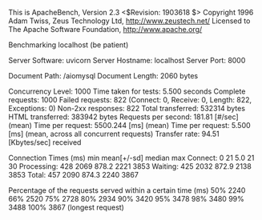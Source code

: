 This is ApacheBench, Version 2.3 <$Revision: 1903618 $>
Copyright 1996 Adam Twiss, Zeus Technology Ltd, http://www.zeustech.net/
Licensed to The Apache Software Foundation, http://www.apache.org/

Benchmarking localhost (be patient)


Server Software:        uvicorn
Server Hostname:        localhost
Server Port:            8000

Document Path:          /aiomysql
Document Length:        2060 bytes

Concurrency Level:      1000
Time taken for tests:   5.500 seconds
Complete requests:      1000
Failed requests:        822
   (Connect: 0, Receive: 0, Length: 822, Exceptions: 0)
Non-2xx responses:      822
Total transferred:      532314 bytes
HTML transferred:       383942 bytes
Requests per second:    181.81 [#/sec] (mean)
Time per request:       5500.244 [ms] (mean)
Time per request:       5.500 [ms] (mean, across all concurrent requests)
Transfer rate:          94.51 [Kbytes/sec] received

Connection Times (ms)
              min  mean[+/-sd] median   max
Connect:        0   21   5.0     21      30
Processing:   428 2069 878.2   2221    3853
Waiting:      425 2032 872.9   2138    3853
Total:        457 2090 874.3   2240    3867

Percentage of the requests served within a certain time (ms)
  50%   2240
  66%   2520
  75%   2728
  80%   2934
  90%   3420
  95%   3478
  98%   3480
  99%   3488
 100%   3867 (longest request)
